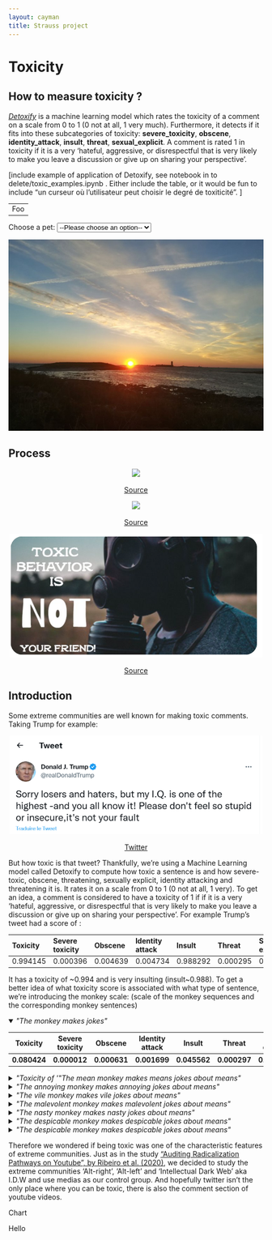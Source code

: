 ```yaml
---
layout: cayman
title: Strauss project
---
```


# Toxicity
## How to measure toxicity ?

[_Detoxify_](https://github.com/unitaryai/detoxify) is a machine learning model which rates the toxicity of a comment on a scale from 0 to 1 (0 not at all, 1 very much). Furthermore, it detects if it fits into these subcategories of toxicity: **severe_toxicity**, **obscene**, **identity_attack**, **insult**, **threat**, **sexual_explicit**. A comment is rated 1 in toxicity if it is a very ‘hateful, aggressive, or disrespectful that is very likely to make you leave a discussion or give up on sharing your perspective’. 

[include example of application of Detoxify, see notebook in to delete/toxic_examples.ipynb . Either include the table, or it would be fun to include “un curseur où l’utilisateur peut choisir le degré de toxiticité”. ]

<table>
    <tr>
        <td>Foo</td>
    </tr>
</table>



<label for="pet-select">Choose a pet:</label>
<select name="pets" id="pet-select">
    <option value="">--Please choose an option--</option>
    <option value="dog">Dog</option>
    <option value="cat">Cat</option>
</select>

<img id="graphique-1" src="assets/img/profilAriane.png" />

<script>
    const selectEl = document.getElementById("pet-select");
    selectEl.addEventListener("change", (ev) => {
    switch (selectEl.value) {
        case "dog":
        document.getElementById("graphique-1").src = "assets/img/favicon.png";
        break;
        case "cat":
        document.getElementById("graphique-1").src = "assets/img/favicon.png";
        break;
        default:
        document.getElementById("graphique-1").src="assets/img/profilAriane.png";
        document.getElementById("graphique-1").src = "assets/img/profilAriane.png";
        break;
    }
    })
</script>

## Process

<p align="center">
    <img width="500" src="https://www.selfies.com/wp-content/uploads/sites/5/2022/07/Mutausbrueche-TikTok-Stay-Toxic.jpg" >
</p>
<p align="center">
    <a href="https://www.selfies.com/apps/instagram/
stay-toxic-lustiger-social-media-trend-tiktok-insta-beziehungstipps-141719/">Source</a>
</p>

<p align="center">
    <img width="300" src="http://img.picturequotes.com/2/428/427713/have-you-been-playing-in-toxic-waste-lately-quote-1.jpg" >
</p>

<p align="center">
    <a href="http://www.picturequotes.com/have-you-been-playing-in-toxic-waste-lately-quote-427713">Source</a>
</p>

<p align="center">
    <img width="500" src="assets/img/toxic_behaviour.png" >
</p>

<p align="center">
    <a href="https://www.pinterest.fr/pin/551761391849970879/">Source</a>
</p>

## Introduction

Some extreme communities are well known for making toxic comments. Taking Trump for example:

<p align="center">
    <img width="500" src="assets/img/trump.png" >
</p>

<p align="center">
    <a href="https://twitter.com/realDonaldTrump/status/332308211321425920">Twitter</a>
</p>


But how toxic is that tweet? Thankfully, we’re using a Machine Learning model called Detoxify to compute how toxic a sentence is and how severe-toxic, obscene, threatening, sexually explicit, identity attacking  and threatening it is. It rates it on a scale from 0 to 1 (0 not at all, 1 very). To get an idea, a comment is considered to have a toxicity of 1 if if it is a very ‘hateful, aggressive, or disrespectful that is very likely to make you leave a discussion or give up on sharing your perspective’. 
For example Trump’s tweet had a score of :

| Toxicity        | Severe toxicity  | Obscene  | Identity attack |  Insult  | Threat   | Sexual explicit |
|:----------------|:-----------------|:---------|:----------------|:---------|:-------- |:----------------|
|    0.994145     |     0.000396     | 0.004639 |     0.004734    | 0.988292 | 0.000295 |     0.000622    |

It has a toxicity of ~0.994 and is very insulting (insult~0.988). To get a better idea of what toxicity score is associated with what type of sentence, we’re introducing the monkey scale:
(scale of the monkey sequences and the corresponding monkey sentences)

<details open="open">
<summary> <i>"The monkey makes jokes" </i></summary>

<table class="tb" id="members">
  <tr>
    <th>Toxicity</th>
    <th>Severe toxicity</th>
    <th>Obscene</th>
    <th>Identity attack</th>
    <th>Insult</th>
    <th>Threat</th>
    <th>Sexual explicit</th>
  </tr>
  <tr>
    <th>0.080424</th>
    <th>0.000012</th>
    <th>0.000631</th>
    <th>0.001699</th>
    <th>0.045562</th>
    <th>0.000297</th>
    <th>0.000416</th>
  </tr>
</table>
</details>

<details>
<summary><i>"Toxicity of '"The mean monkey makes means jokes about means"</i></summary>

<table class="tb" id="members">
  <tr>
    <th>Toxicity</th>
    <th>Severe toxicity</th>
    <th>Obscene</th>
    <th>Identity attack</th>
    <th>Insult</th>
    <th>Threat</th>
    <th>Sexual explicit</th>
  </tr>
  <tr>
    <th>0.158876</th>
    <th>0.000014</th>
    <th>0.000780</th>
    <th>0.002192</th>
    <th>0.123876</th>
    <th>0.000231</th>
    <th>0.000387</th>
  </tr>
</table>
</details>

<details>
<summary><i>"The annoying monkey makes annoying jokes about means"</i></summary>

<table class="tb" id="members">
  <tr>
    <th>Toxicity</th>
    <th>Severe toxicity</th>
    <th>Obscene</th>
    <th>Identity attack</th>
    <th>Insult</th>
    <th>Threat</th>
    <th>Sexual explicit</th>
  </tr>
  <tr>
    <th>0.197954</th>
    <th>0.000018</th>
    <th>0.001104</th>
    <th>0.002104</th>
    <th>0.139986</th>
    <th>0.000289</th>
    <th>0.000623</th>
  </tr>
</table>
</details>

<details>
<summary><i>"The vile monkey makes vile jokes about means"</i> </summary>

<table class="tb" id="members">
  <tr>
    <th>Toxicity</th>
    <th>Severe toxicity</th>
    <th>Obscene</th>
    <th>Identity attack</th>
    <th>Insult</th>
    <th>Threat</th>
    <th>Sexual explicit</th>
  </tr>
  <tr>
    <th>0.319232</th>
    <th>0.000017</th>
    <th>0.000790</th>
    <th>0.002627</th>
    <th>0.259821</th>
    <th>0.000322</th>
    <th>0.000463</th>
  </tr>
</table>
</details>

<details>
<summary><i>"The malevolent monkey makes malevolent jokes about means"</i> </summary>

<table class="tb" id="members">
  <tr>
    <th>Toxicity</th>
    <th>Severe toxicity</th>
    <th>Obscene</th>
    <th>Identity attack</th>
    <th>Insult</th>
    <th>Threat</th>
    <th>Sexual explicit</th>
  </tr>
  <tr>
    <th>0.462587</th>
    <th>0.000031</th>
    <th>0.001146</th>
    <th>0.003987</th>
    <th>0.397109</th>
    <th>0.000386</th>
    <th>0.000831</th>
  </tr>
</table>
</details>

<details>
<summary><i>"The nasty monkey makes nasty jokes about means" </i></summary>

<table class="tb" id="members">
  <tr>
    <th>Toxicity</th>
    <th>Severe toxicity</th>
    <th>Obscene</th>
    <th>Identity attack</th>
    <th>Insult</th>
    <th>Threat</th>
    <th>Sexual explicit</th>
  </tr>
  <tr>
    <th>0.615834</th>
    <th>0.000024</th>
    <th>0.000813</th>
    <th>0.002809</th>
    <th>0.556885</th>
    <th>0.000381</th>
    <th>0.000466</th>
  </tr>
</table>
</details>

<details>
<summary><i>"The despicable monkey makes despicable jokes about means"</i></summary>

<table class="tb" id="members">
  <tr>
    <th>Toxicity</th>
    <th>Severe toxicity</th>
    <th>Obscene</th>
    <th>Identity attack</th>
    <th>Insult</th>
    <th>Threat</th>
    <th>Sexual explicit</th>
  </tr>
  <tr>
    <th>0.707401</th>
    <th>0.000016</th>
    <th>0.000449</th>
    <th>0.001647</th>
    <th>0.657305</th>
    <th>0.000226</th>
    <th>0.000282</th>
  </tr>
</table>
</details>

<details>
<summary><i>"The despicable monkey makes despicable jokes about means"</i> </summary>

<table class="tb" id="members">
  <tr>
    <th>Toxicity</th>
    <th>Severe toxicity</th>
    <th>Obscene</th>
    <th>Identity attack</th>
    <th>Insult</th>
    <th>Threat</th>
    <th>Sexual explicit</th>
  </tr>
  <tr>
    <th>0.995640</th>
    <th>0.032880</th>
    <th>0.883254</th>
    <th>0.030733</th>
    <th>0.975668</th>
    <th>0.000906</th>
    <th>0.028742</th>
  </tr>
</table>
</details>


Therefore we wondered if being toxic was one of the characteristic features of extreme communities. Just as in the study [“Auditing Radicalization Pathways on Youtube”, by Ribeiro et al. (2020)](https://dlab.epfl.ch/people/west/pub/HortaRibeiro-Ottoni-West-Almeida-Meira_FAT-20.pdf), we decided to study the extreme communities ‘Alt-right’, ‘Alt-left’ and ‘Intellectual Dark Web’ aka I.D.W and use medias as our control group. And hopefully twitter isn’t the only place where you can be toxic, there is also the comment section of youtube videos. 

  </script>

  <p>Chart</p> 
    <div class="chartMenu">
      <p>Hello</p>
    </div>
    <div class="chartCard">
      <div class="chartBox">
        <canvas id="myChart"></canvas>
      </div>
    </div>
    <script type="text/javascript" src="https://cdn.jsdelivr.net/npm/chart.js"></script>
    <script>
    // setup 
    const data = {
      labels: ['The monkey makes jokes', 'The mean monkey makes means jokes about means', 'The annoying monkey makes annoying jokes about means',
'The vile monkey makes vile jokes about means', 'The malevolent monkey makes malevolent jokes about means', 
'The nasty monkey makes nasty jokes about means', 'The despicable monkey makes despicable jokes about means', 
'The bastard monkey makes bastard jokes about means'],
      datasets: [{
        label: 'Toxicity',
        data: [0.080424, 0.158876, 0.197954, 0.319232, 0.462587, 0.615834, 0.707401, 0.995640],
        backgroundColor: ['rgba(255, 26, 104, 0.2)',],
        borderColor: ['rgba(255, 26, 104, 1)',],
        borderWidth: 1
      },{
        label: 'Severe toxicity',
        data: [0.000012, 0.000014 , 0.000018, 0.000017, 0.000031, 0.000024, 0.000016, 0.032880],
        backgroundColor: ['rgba(255, 26, 104, 0.2)',],
        borderColor: ['rgba(255, 26, 104, 1)',],
        borderWidth: 1
      }]
    };

    // config 
    const config = {
      type: 'bar',
      data,
      options: {
        scales: {
          y: {
            beginAtZero: true
          }
        }
      }
    };

    
    // render init block
    const myChart = new Chart(
      document.getElementById('myChart'),
      config
    );

    </script>
<div id="divpage"><center><iframe src="assets/graph/Each_cat_tox/identity_attack.html height = "500", width = "1000" frameBorder="0"> </iframe></center></div>




